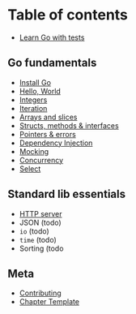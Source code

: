 # Table of contents

* [Learn Go with tests](gb-readme.md)

## Go fundamentals

* [Install Go](install-go.md)
* [Hello, World](hello-world.md)
* [Integers](integers.md)
* [Iteration](iteration.md)
* [Arrays and slices](arrays-and-slices.md)
* [Structs, methods & interfaces](structs-methods-and-interfaces.md)
* [Pointers & errors](pointers-and-errors.md)
* [Dependency Injection](dependency-injection.md)
* [Mocking](mocking.md)
* [Concurrency](concurrency.md)
* [Select](select.md)

## Standard lib essentials

* [HTTP server](http-server.md)
* JSON (todo)
* `io` (todo)
* `time` (todo)
* Sorting (todo

## Meta

* [Contributing](contributing.md)
* [Chapter Template](template.md)
